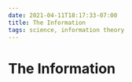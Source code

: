 ```yaml
---
date: 2021-04-11T18:17:33-07:00
title: The Information
tags: science, information theory
---
```


# The Information


